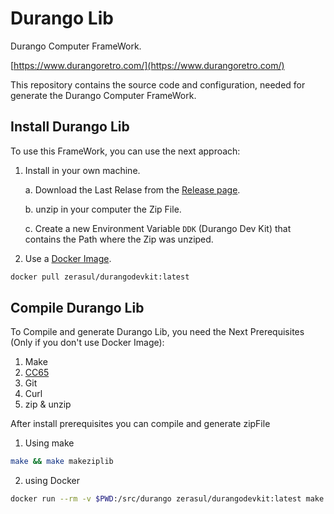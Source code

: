 # Durango Lib

Durango Computer FrameWork.

[https://www.durangoretro.com/](https://www.durangoretro.com/)

This repository contains the source code and configuration, needed for generate the Durango Computer FrameWork.

## Install Durango Lib

To use this FrameWork, you can use the next approach:

1. Install in your own machine.

    a. Download the Last Relase from the [Release page](https://github.com/durangoretro/DurangoLib/releases).
    
    b. unzip in your computer the Zip File.
    
    c. Create a new Environment Variable ```DDK``` (Durango Dev Kit) that contains the Path where the Zip was unziped.
    
2. Use a [Docker Image](https://hub.docker.com/r/zerasul/durangodevkit/tags).

```bash
docker pull zerasul/durangodevkit:latest
```

## Compile Durango Lib

To Compile and generate Durango Lib, you need the Next Prerequisites (Only if you don't use Docker Image):

1. Make
2. [CC65](https://cc65.github.io/)
3. Git
4. Curl
5. zip & unzip

After install prerequisites you can compile and generate zipFile

1. Using make

```bash
make && make makeziplib
```

2. using Docker

```bash
docker run --rm -v $PWD:/src/durango zerasul/durangodevkit:latest make && make makeziplib
```


